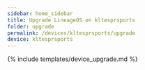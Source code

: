 ```yaml
---
sidebar: home_sidebar
title: Upgrade LineageOS on kltesprsports
folder: upgrade
permalink: /devices/kltesprsports/upgrade
device: kltesprsports
---
```

{% include templates/device_upgrade.md %}
